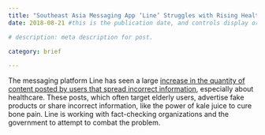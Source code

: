 ```yaml
---
title: "Southeast Asia Messaging App ‘Line’ Struggles with Rising Health Misinformation"
date: 2018-08-21 #this is the publication date, and controls display order.

# description: meta description for post.

category: brief

---
```


The messaging platform Line has seen a large [increase in the quantity of content posted by users that spread incorrect information][link], especially about healthcare. These posts, which often target elderly users, advertise fake products or share incorrect information, like the power of kale juice to cure bone pain. Line is working with fact-checking organizations and the government to attempt to combat the problem.

[link]: https://www.poynter.org/news/how-misinformation-spreads-line-one-most-popular-messaging-apps-southeast-asia
